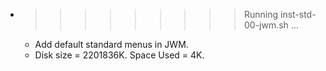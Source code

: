 * >>>>>>>>> Running inst-std-00-jwm.sh ...
  * Add default standard menus in JWM.
  * Disk size = 2201836K. Space Used = 4K.
